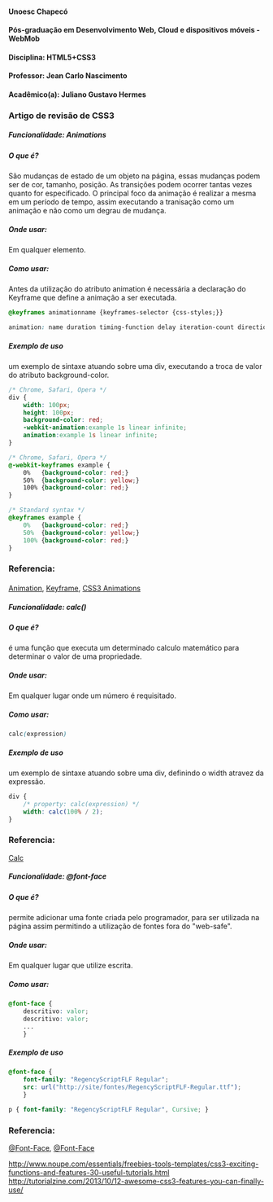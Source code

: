 #### Unoesc Chapecó
#### Pós-graduação em Desenvolvimento Web, Cloud e dispositivos móveis - WebMob
#### Disciplina: HTML5+CSS3
#### Professor: Jean Carlo Nascimento
#### Acadêmico(a): Juliano Gustavo Hermes
### Artigo de revisão de CSS3
##### Funcionalidade: Animations
##### O que é?
São mudanças de estado de um objeto na página, essas mudanças podem ser de cor, tamanho, posição. As transições podem ocorrer tantas vezes quanto for especificado. O principal foco da animação é realizar a mesma em um período de tempo, assim executando a tranisação como um animação e não como um degrau de mudança.
##### Onde usar:
Em qualquer elemento.
##### Como usar:
Antes da utilização do atributo animation é necessária a declaração do Keyframe que define a animação a ser executada.
```css
@keyframes animationname {keyframes-selector {css-styles;}}

animation: name duration timing-function delay iteration-count direction fill-mode play-state;
```
##### Exemplo de uso
um exemplo de sintaxe atuando sobre uma div, executando a troca de valor do atributo background-color.

```css
/* Chrome, Safari, Opera */
div {
    width: 100px;
    height: 100px;
    background-color: red;
    -webkit-animation:example 1s linear infinite;
	animation:example 1s linear infinite;
}

/* Chrome, Safari, Opera */
@-webkit-keyframes example {
    0%   {background-color: red;}
    50%  {background-color: yellow;}
    100% {background-color: red;}
}

/* Standard syntax */
@keyframes example {
    0%   {background-color: red;}
    50%  {background-color: yellow;}
    100% {background-color: red;}
}
```
### Referencia:
####
[Animation](http://www.w3schools.com/cssref/css3_pr_animation.asp),
[Keyframe](http://www.w3schools.com/cssref/css3_pr_animation-keyframes.asp),
[CSS3 Animations](http://www.w3schools.com/css/css3_animations.asp)

##### Funcionalidade: calc()
##### O que é?
é uma função que executa um determinado calculo matemático para determinar o valor de uma propriedade.
##### Onde usar:
Em qualquer lugar onde um número é requisitado.
##### Como usar:
```css
calc(expression)
```
##### Exemplo de uso
um exemplo de sintaxe atuando sobre uma div, definindo o width atravez da expressão.

```css
div {
    /* property: calc(expression) */
	width: calc(100% / 2);
}
```
### Referencia:
[Calc](https://developer.mozilla.org/en-US/docs/Web/CSS/calc)

##### Funcionalidade: @font-face
##### O que é?
permite adicionar uma fonte criada pelo programador, para ser utilizada na página assim permitindo a utilização de fontes fora do "web-safe".
##### Onde usar:
Em qualquer lugar que utilize escrita.
##### Como usar:
```css
@font-face {
	descritivo: valor;
	descritivo: valor;
	...
	}
```
##### Exemplo de uso

```css
@font-face {
	font-family: "RegencyScriptFLF Regular";
	src: url("http://site/fontes/RegencyScriptFLF-Regular.ttf");
	}

p { font-family: "RegencyScriptFLF Regular", Cursive; }
```
### Referencia:
[@Font-Face](http://www.w3schools.com/css/css3_fonts.asp), 
[@Font-Face](http://www.maujor.com/tutorial/css3-@font-face.php)



http://www.noupe.com/essentials/freebies-tools-templates/css3-exciting-functions-and-features-30-useful-tutorials.html
http://tutorialzine.com/2013/10/12-awesome-css3-features-you-can-finally-use/